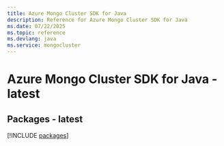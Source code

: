 ```yaml
---
title: Azure Mongo Cluster SDK for Java
description: Reference for Azure Mongo Cluster SDK for Java
ms.date: 07/22/2025
ms.topic: reference
ms.devlang: java
ms.service: mongocluster
---
```

# Azure Mongo Cluster SDK for Java - latest
## Packages - latest
[!INCLUDE [packages](mongo-cluster-index.md)]